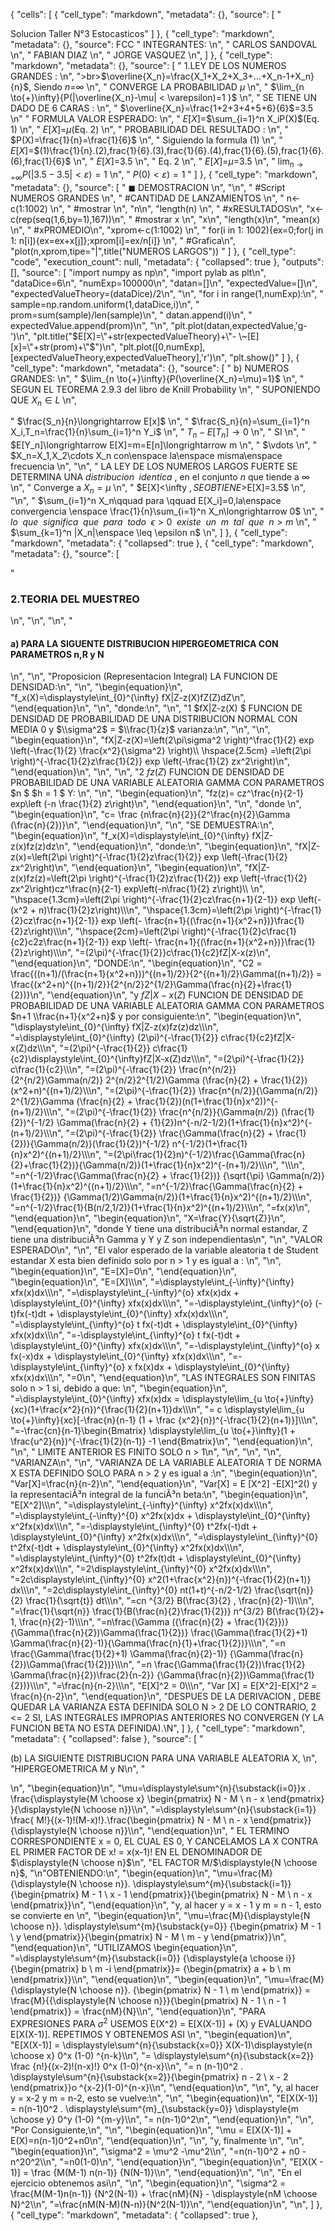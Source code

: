 {
"cells": [
{
"cell_type": "markdown",
"metadata": {},
"source": [
"

Solucion Taller N°3 Estocasticos"
]
},
{
"cell_type": "markdown",
"metadata": {},
"source": FCC
"
INTEGRANTES:
\n",
"
CARLOS SANDOVAL 
\n",
"
FABIAN DIAZ 
\n",
"
JORGE VASQUEZ
\n",
]
},
{
"cell_type": "markdown",
"metadata": {},
"source": [
"
1.LEY DE LOS NUMEROS GRANDES :
\n",
">br>$\overline{X_n}=\frac{X_1+X_2+X_3+...+X_n-1+X_n}{n}$, Siendo $n$=$\infty$
\n",
"
CONVERGE LA PROBABILIDAD $\mu$
\n",
"
$\lim_{n \to{+}\infty}{P(|\overline{X_n}-\mu| < \varepsilon)=1 }$
\n",
"
SE TIENE UN DADO DE 6 CARAS :
\n",
"
$\overline{X_n}=\frac{1+2+3+4+5+6}{6}$=$3.5$
\n"
"
FORMULA VALOR ESPERADO:
\n",
"
$E[X]$=$\sum_{i=1}^n X_iP(X)$(Eq. 1)
\n",
"
$E[X]$=$\mu$(Eq. 2)
\n",
"
PROBABILIDAD DEL RESULTADO :
\n",
"
$P(X)=\frac{1}{n}=\frac{1}{6}$
\n",
"
Siguiendo la formula (1)
\n",
"
$E[X]$=$(1)\frac{1}{n}.(2),frac{1}{6}.(3),frac{1}{6}.(4),frac{1}{6}.(5),frac{1}{6}.(6),frac{1}{6}$
\n",
"
$E[X]$=$3.5$
\n",
"
Eq. 2 
\n",
"
$E[X]$=$\mu$=$3.5$
\n",
"
$\lim_{n \to{+}\infty}{P(|3.5-3.5| < \varepsilon)=1 }$
\n",
"
$P{(0) < \varepsilon)=1 }$
"
]
},
{
"cell_type": "markdown",
"metadata": {},
"source": [
"
$\blacksquare$ DEMOSTRACION
\n",
"\n",
"
#Script NUMEROS GRANDES
\n",
"
#CANTIDAD DE LANZAMIENTOS
\n",
"
n<-c(1:1002)
\n",
"
#mostrar \n",
"n\n",
"length(n)
\n",
"
#xRESULTADOS\n",
"x<-c(rep(seq(1,6,by=1),167))\n",
"
#mostrar x
\n",
"x\n",
"length(x)\n",
"mean(x)
\n",
"
#xPROMEDIO\n",
"xprom<-c(1:1002)
\n",
"
for(i in 1: 1002){ex=0;for(j in 1: n[i]){ex=ex+x[j]};xprom[i]=ex/n[i]}
\n",
"
#Grafica\n",
"plot(n,xprom,tipe=\"|\",title(\"NUMEROS LARGOS\"))
"
]
},
{
"cell_type": "code",
"execution_count": null,
"metadata": {
"collapsed": true
},
"outputs": [],
"source": [
"import numpy as np\n",
"import pylab as plt\n",
"dataDice=6\n",
"numExp=100000\n",
"datan=[]\n",
"expectedValue=[]\n",
"expectedValueTheory=(dataDice)/2\n",
"\n",
"for i in range(1,numExp):\n",
" sample=np.random.uniform(1,dataDice,i)\n",
" prom=sum(sample)/len(sample)\n",
" datan.append(i)\n",
" expectedValue.append(prom)\n",
"\n",
"plt.plot(datan,expectedValue,'g-')\n",
"plt.title(\"$E[X]=\"+str(expectedValueTheory)+\"- \~[E][x]=\"+str(prom)+\"$\")\n",
"plt.plot([0,numExp],[expectedValueTheory,expectedValueTheory],'r')\n",
"plt.show()"
]
},
{
"cell_type": "markdown",
"metadata": {},
"source": [
"
b) NUMEROS GRANDES:
\n",
"
$\lim_{n \to{+}\infty}{P(\overline{X_n}=\mu)=1}$
\n",
"
SEGUN EL TEOREMA 2.9.3 del libro de Knill Probability
\n",
"
SUPONIENDO QUE $X_n\in L$
\n",

"
$\frac{S_n}{n}\longrightarrow E[x]$
\n",
"
$\frac{S_n}{n}=\sum_{i=1}^n X_i,T_n=\frac{1}{n}\sum_{i=1}^n Y_i$
\n",
"
$T_n-E[T_n]\longrightarrow0$
\n",
"
SI 
\n",
"
$E[Y_n]\longrightarrow E[X]=m=E[n]\longrightarrow m
\n",
"
$\vdots
\n",
"
$X_n=X_1,X_2\cdots X_n con\enspace la\enspace misma\enspace frecuencia
\n",
"\n",
"
LA LEY DE LOS NUMEROS LARGOS FUERTE SE DETERMINA UNA $distribucion\enspace identica$ , en el conjunto $n$ que tiende a $\infty$
\n",
"
Converge a $X_n = \mu$
\n",
"
$E[X]<\infty $, SE OBTIENE>$E[X]=3.5$ 
\n",
"\n",
"
$\sum_{i=1}^n X_n\qquad para \qquad E[X_i]=0,la\enspace convergencia \enspace \frac{1}{n}\sum_{i=1}^n X_n\longrightarrow 0$
\n",
"
$lo\enspace que\enspace significa\enspace que\enspace para\enspace todo\enspace \epsilon >0 \enspace existe\enspace un \enspace m \enspace tal\enspace que \enspace n>m$
\n",
"
$\sum_{k=1}^n |X_n|\enspace \leq \epsilon n$
\n",
]
},
{
"cell_type": "markdown",
"metadata": {
"collapsed": true
},
{
"cell_type": "markdown",
"metadata": {},
"source": [

"<h3>2.TEORIA DEL MUESTREO </h3>\n",
"\n",
"\n",
"<h4>a) PARA LA SIGUENTE DISTRIBUCION HIPERGEOMETRICA CON PARAMETROS n,R y N</h4>\n",
"\n",
"Proposicion (Representacion Integral) LA FUNCION DE DENSIDAD:\n",
"\n",
"\\begin{equation}\n",
"f_x(X)=\\displaystyle\\int_{0}^{\\infty} fX|Z-z(X)fZ(Z)dZ\n",
"\\end{equation}\n",
"\n",
"donde:\n",
"\n",
"1 $fX|Z-z(X) $ FUNCION DE DENSIDAD DE PROBABILIDAD DE UNA DISTRIBUCION NORMAL CON MEDIA $0$ y $\\sigma^2$ = $\\frac{1}{z}$ varianza:\n",
"\n",
"\n",
"\\begin{equation}\n",
"fX|Z-z(X)=\\left(2\\pi\\sigma^2 \\right)^\\frac{1}{2} exp \\left(-\\frac{1}{2} \\frac{x^2}{\\sigma^2} \\right)\\\\         \\hspace{2.5cm} =\\left(2\\pi \\right)^{-\\frac{1}{2}z\\frac{1}{2}} exp \\left(-\\frac{1}{2} zx^2\\right)\n",
"\\end{equation}\n",
"\n",
"\n",
"2 $fz(Z)$ FUNCION DE DENSIDAD DE PROBABILIDAD DE UNA VARIABLE ALEATORIA GAMMA CON PARAMETROS $n $ $h = 1 $ Y: \n",
"\n",
"\\begin{equation}\n",
"fz(z)= cz^\\frac{n}{2-1} exp\\left (-n \\frac{1}{2} z\\right)\n",
"\\end{equation}\n",
"\n",
"donde \n",
"\\begin{equation}\n",
"c= \\frac {n\\frac{n}{2}}{2^\\frac{n}{2}\\Gamma (\\frac{n}{2})}\n",
"\\end{equation}\n",
"\n",
"SE DEMUESTRA:\n",
"\\begin{equation}\n",
"f_x(X)=\\displaystyle\\int_{0}^{\\infty} fX|Z-z(x)fz(z)dz\n",
"\\end{equation}\n",
"donde:\n",
"\\begin{equation}\n",
"fX|Z-z(x)=\\left(2\\pi \\right)^{-\\frac{1}{2}z\\frac{1}{2}} exp \\left(-\\frac{1}{2} zx^2\\right)\n",
"\\end{equation}\n",
"\\begin{equation}\n",
"fX|Z-z(x)fz(z)=\\left(2\\pi \\right)^{-\\frac{1}{2}z\\frac{1}{2}} exp \\left(-\\frac{1}{2} zx^2\\right)cz^\\frac{n}{2-1} exp\\left(-n\\frac{1}{2} z\\right)\\\\  \n",
"\\hspace{1.3cm}=\\left(2\\pi \\right)^{-\\frac{1}{2}cz\\frac{n+1}{2-1}} exp \\left(- (x^2 + n)\\frac{1}{2}z\\right)\\\\\n",
"\\hspace{1.3cm}=\\left(2\\pi \\right)^{-\\frac{1}{2}cz\\frac{n+1}{2-1}} exp \\left(- \\frac{n+1}{(\\frac{n+1}{x^2+n})}\\frac{1}{2}z\\right)\\\\\n",
"\\hspace{2cm}=\\left(2\\pi \\right)^{-\\frac{1}{2}c\\frac{1}{c2}c2z\\frac{n+1}{2-1}} exp \\left(- \\frac{n+1}{(\\frac{n+1}{x^2+n})}\\frac{1}{2}z\\right)\\\\\n",
"=(2\\pi)^{-\\frac{1}{2}}c\\frac{1}{c2}fZ|X-x(z)\n",
"\\end{equation}\n",
"DONDE:\n",
"\\begin{equation}\n",
"C2 = \\frac{((n+1)/(\\frac{n+1}{x^2+n}))^{(n+1)/2}}{2^{(n+1)/2}\\Gamma((n+1)/2)} = \\frac{(x^2+n)^{(n+1)/2}}{2^{n/2}2^{1/2}\\Gamma(\\frac{n}{2}+\\frac{1}{2})}\n",
"\\end{equation}\n",
"y $fZ|X-x(Z)$ FUNCION DE DENSIDAD DE PROBABILIDAD DE UNA VARIABLE ALEATORIA GAMMA CON PARAMETROS $n+1 \\frac{n+1}{x^2+n}$ y por consiguiente:\n",
"\\begin{equation}\n",
"\\displaystyle\\int_{0}^{\\infty} fX|Z-z(x)fz(z)dz\\\\\n",
"=\\displaystyle\\int_{0}^{\\infty} (2\\pi)^{-\\frac{1}{2}} c\\frac{1}{c2}fZ|X-x(Z)dz\\\\\n",
"=(2\\pi)^{-\\frac{1}{2}} c\\frac{1}{c2}\\displaystyle\\int_{0}^{\\infty}fZ|X-x(Z)dz\\\\\n",
"=(2\\pi)^{-\\frac{1}{2}} c\\frac{1}{c2}\\\\\n",
"=(2\\pi)^{-\\frac{1}{2}} \\frac{n^{n/2}}{2^{n/2}\\Gamma(n/2)} 2^{n/2}2^{1/2}\\Gamma (\\frac{n}{2} + \\frac{1}{2})(x^2+n)^{(n+1)/2}\\\\\n",
"=(2\\pi)^{-\\frac{1}{2}} \\frac{n^{n/2}}{\\Gamma(n/2)} 2^{1/2}\\Gamma (\\frac{n}{2} + \\frac{1}{2})(n(1+\\frac{1}{n}x^2))^{-(n+1)/2}\\\\\n",
"=(2\\pi)^{-\\frac{1}{2}} \\frac{n^{n/2}}{\\Gamma(n/2)} (\\frac{1}{2})^{-1/2} \\Gamma(\\frac{n}{2} + {1}{2})n^{-n/2-1/2}(1+\\frac{1}{n}x^2)^{-(n+1)/2}\\\\\n",
"=(2\\pi)^{-\\frac{1}{2}} \\frac{\\Gamma(\\frac{n}{2} + \\frac{1}{2})}{\\Gamma(n/2)}(\\frac{1}{2})^{-1/2} n^{-1/2}(1+\\frac{1}{n}x^2)^{(n+1)/2}\\\\\n",
"=(2\\pi\\frac{1}{2}n)^{-1/2}\\frac{\\Gamma(\\frac{n}{2}+\\frac{1}{2})}{\\Gamma(n/2)}(1+\\frac{1}{n}x^2)^{-(n+1)/2}\\\\\n",
"\\\\\n",
"=n^{-1/2}\\frac{\\Gamma(\\frac{n}{2} + \\frac{1}{2})}  {\\sqrt{\\pi} \\Gamma(n/2)}(1+\\frac{1}{n}x^2)^{(n+1)/2}\\\\\n",
"=n^{-1/2}\\frac{\\Gamma(\\frac{n}{2} + \\frac{1}{2})}  {\\Gamma(1/2)\\Gamma(n/2)}(1+\\frac{1}{n}x^2)^{(n+1)/2}\\\\\n",
"=n^{-1/2}\\frac{1}{B(n/2,1/2)}(1+\\frac{1}{n}x^2)^{(n+1)/2}\\\\\n",
"=fx(x)\n",
"\\end{equation}\n",
"\\begin{equation}\n",
"X=\\frac{Y}{\\sqrt{Z}}\n",
"\\end{equation}\n",
"donde Y tiene una distribuciÃ³n normal estandar, Z tiene una distribuciÃ³n Gamma y Y y Z son independientas\n",
"\n",
"VALOR ESPERADO\n",
"\n",
"El valor esperado de la variable aleatoria t de Student estandar X esta bien definido solo por n > 1 y es igual a : \n",
"\n",
"\\begin{equation}\n",
"E=[X]=0\n",
"\\end{equation}\n",
"\\begin{equation}\n",
"E=[X]\\\\\n",
"=\\displaystyle\\int_{-\\infty}^{\\infty} xfx(x)dx\\\\\n",
"=\\displaystyle\\int_{-\\infty}^{o} xfx(x)dx + \\displaystyle\\int_{0}^{\\infty} xfx(x)dx\\\\\n",
"=-\\displaystyle\\int_{\\infty}^{o} (-t)fx(-t)dt + \\displaystyle\\int_{0}^{\\infty} xfx(x)dx\\\\\n",
"=\\displaystyle\\int_{\\infty}^{o} t fx(-t)dt + \\displaystyle\\int_{0}^{\\infty} xfx(x)dx\\\\\n",
"=-\\displaystyle\\int_{\\infty}^{o} t fx(-t)dt + \\displaystyle\\int_{0}^{\\infty} xfx(x)dx\\\\\n",
"=-\\displaystyle\\int_{\\infty}^{o} x fx(-x)dx + \\displaystyle\\int_{0}^{\\infty} xfx(x)dx\\\\\n",
"=-\\displaystyle\\int_{\\infty}^{o} x fx(x)dx + \\displaystyle\\int_{0}^{\\infty} xfx(x)dx\\\\\n",
"=0\n",
"\\end{equation}\n",
"LAS INTEGRALES SON FINITAS solo n > 1 si, debido a que: \n",
"\\begin{equation}\n",
"=\\displaystyle\\int_{0}^{\\infty} xfx(x)dx = \\displaystyle\\lim_{u \\to{+}\\infty}{xc}(1+\\frac{x^2}{n})^{\\frac{1}{2}(n+1)}dx\\\\\n",
"= c \\displaystyle\\lim_{u \\to{+}\\infty}{xc}[-\\frac{n}{n-1} (1 + \\frac {x^2}{n})^{-\\frac{1}{2}(n+1)}]\\\\\n",
"=-\\frac{cn}{n-1}\\begin{Bmatrix} \\displaystyle\\lim_{u \\to{+}\\infty}(1 + \\frac{u^2}{n})^{-\\frac{1}{2}(n-1)} -1 \\end{Bmatrix}\n",
"\\end{equation}\n",
"\n",
" LIMITE ANTERIOR ES FINITO SOLO n > 1\n",
"\n",
"\n",
"\n",
"VARIANZA\n",
"\n",
"VARIANZA DE LA VARIABLE ALEATORIA T DE NORMA X ESTA DEFINIDO SOLO PARA n > 2 y es igual a :\n",
"\\begin{equation}\n",
"Var[X]=\\frac{n}{n-2}\n",
"\\end{equation}\n",
"Var[X] = E [X^2] -E[X]^2() y la representaciÃ³n integral de la funciÃ³n beta:\n",
"\\begin{equation}\n",
"E[X^2]\\\\\n",
"=\\displaystyle\\int_{-\\infty}^{\\infty} x^2fx(x)dx\\\\\n",
"=\\displaystyle\\int_{-\\infty}^{0} x^2fx(x)dx + \\displaystyle\\int_{0}^{\\infty} x^2fx(x)dx\\\\\n",
"=-\\displaystyle\\int_{\\infty}^{0} t^2fx(-t)dt + \\displaystyle\\int_{0}^{\\infty} x^2fx(x)dx\\\\\n",
"=\\displaystyle\\int_{\\infty}^{0} t^2fx(-t)dt + \\displaystyle\\int_{0}^{\\infty} x^2fx(x)dx\\\\\n",
"=\\displaystyle\\int_{\\infty}^{0} t^2fx(t)dt + \\displaystyle\\int_{0}^{\\infty} x^2fx(x)dx\\\\\n",
"=2\\displaystyle\\int_{\\infty}^{0} x^2fx(x)dx\\\\\n",
"=2c\\displaystyle\\int_{\\infty}^{0} x^2(1+\\frac{x^2}{n})^{-\\frac{1}{2}(n+1)} dx\\\\\n",
"=2c\\displaystyle\\int_{\\infty}^{0} nt(1+t)^{-n/2-1/2} \\frac{\\sqrt{n}}{2} \\frac{1}{\\sqrt{t}} dt\\\\\n",
"=cn ^{3/2} B(\\frac{3}{2} , \\frac{n}{2}-1)\\\\\n",
"=\\frac{1}{\\sqrt{n}} \\frac{1}{B(\\frac{n}{2}\\frac{1}{2})} n^{3/2} B(\\frac{1}{2}+ 1, \\frac{n}{2}-1)\\\\\n",
"=n\\frac{\\Gamma ({\\frac{n}{2} + \\frac{1}{2}})}   {\\Gamma(\\frac{n}{2})\\Gamma(\\frac{1}{2})} \\frac{\\Gamma(\\frac{1}{2}+1) \\Gamma(\\frac{n}{2}-1)}{\\Gamma(\\frac{n}{1}+\\frac{1}{2})}\\\\\n",
"=n \\frac{\\Gamma(\\frac{1}{2}+1) \\Gamma(\\frac{n}{2}-1)}   {\\Gamma(\\frac{n}{2})\\Gamma(\\frac{1}{2})}\\\\\n",
"=n \\frac{\\Gamma(\\frac{1}{2})\\frac{1}{2} \\Gamma(\\frac{n}{2})\\frac{2}{n-2}}   {\\Gamma(\\frac{n}{2})\\Gamma(\\frac{1}{2})}\\\\\n",
"=\\frac{n}{n-2}\\\\\n",
"E[X]^2 = 0\\\\\n",
"Var [X] = E[X^2]-E[X]^2 = \\frac{n}{n-2}\n",
"\\end{equation}\n",
"DESPUES DE LA  DERIVACION , DEBE QUEDAR LA VARIANZA ESTA DEFINIDA SOLO N > 2 DE LO CONTRARIO, 2 <= 2 SI, LAS INTEGRALES IMPROPIAS ANTERIORES NO CONVERGEN (Y LA FUNCION BETA NO ESTA DEFINIDA).\N",
]
},
{
"cell_type": "markdown",
"metadata": {
"collapsed": false
},
"source": [
"

(b) LA SIGUIENTE DISTRIBUCION PARA UNA VARIABLE ALEATORIA X, \n",
"HIPERGEOMETRICA M y N\n",
"

\n",
"\begin{equation}\n",
"\mu=\displaystyle\sum^{n}{\substack{i=0}}x . \frac{\displaystyle{M \choose x} \begin{pmatrix} N - M \\ n - x \end{pmatrix} }{\displaystyle{N \choose n}}\\\n",
"=\displaystyle\sum^{n}{\substack{i=1}} \frac{ M!}{(x-1)!(M-x)!}.\frac{\begin{pmatrix} N - M \\ n - x \end{pmatrix}}{\displaystyle{N \choose n}}\\\n",
"\end{equation}\n",
" EL TERMINO CORRESPONDIENTE x = 0, EL CUAL ES 0, Y CANCELAMOS LA X CONTRA EL PRIMER FACTOR DE x! = x(x-1)! EN EL DENOMINADOR DE $\displaystyle{N \choose n}$\n",
"EL FACTOR M/$\displaystyle{N \choose n}$,
"\n"OBTENIENDO:\n",
"\begin{equation}\n",
"\mu=\frac{M}{\displaystyle{N \choose n}}. \displaystyle\sum^{m}{\substack{i=1}} {\begin{pmatrix} M - 1 \\ x - 1 \end{pmatrix}}{\begin{pmatrix} N - M \\ n - x \end{pmatrix}}\n",
"\end{equation}\n",
"y, al hacer y = x - 1 y m = n - 1, esto se convierte en \n",
"\begin{equation}\n",
"\mu=\frac{M}{\displaystyle{N \choose n}}. \displaystyle\sum^{m}{\substack{y=0}} {\begin{pmatrix} M - 1 \\ y \end{pmatrix}}{\begin{pmatrix} N - M \\ m - y \end{pmatrix}}\n",
"\end{equation}\n",
"UTILIZAMOS \begin{equation}\n",
"=\displaystyle\sum^{m}{\substack{i=0}} {\displaystyle{a \choose i}} {\begin{pmatrix} b \\ m -i \end{pmatrix}}= {\begin{pmatrix} a + b \\ m \end{pmatrix}}\\\n",
"\end{equation}\n",
"\begin{equation}\n",
"\mu=\frac{M}{\displaystyle{N \choose n}}. {\begin{pmatrix} N - 1 \\ m \end{pmatrix}} = \frac{M}{{\displaystyle{N \choose n}}}{\begin{pmatrix} N - 1 \\ n - 1 \end{pmatrix}} = \frac{nM}{N}\\\n",
"\end{equation}\n",
"PARA EXPRESIONES PARA $\sigma^2$ USEMOS E(X^2) = E[X(X-1)] + (X) y EVALUANDO E[X(X-1)]. REPETIMOS Y OBTENEMOS ASI \n",
"\begin{equation}\n",
"E[X(X-1)] = \displaystyle\sum^{n}{\substack{x=0}} X(X-1)\displaystyle{n \choose x} 0^x (1-0) ^{n-k}\\\n",
"= \displaystyle\sum^{n}{\substack{x=2}} \frac {n!}{(x-2)!(n-x)!} 0^x (1-0)^{n-x}\\\n",
"= n (n-1)0^2 . \displaystyle\sum^{n}{\substack{x=2}}{\begin{pmatrix} n - 2 \\ x - 2 \end{pmatrix}}o ^{x-2}(1-0)^{n-x}\\\n",
"\end{equation}\n",
"\n",
"y, al hacer y = x-2 y m = n-2, esto se vuelve:\n",
"\n",
"\begin{equation}\n",
"E[X(X-1)] = n(n-1)0^2 . \displaystyle\sum^{m}_{\substack{y=0}} \displaystyle{m \choose y} 0^y (1-0) ^{m-y}\\\n",
"= n(n-1)0^2\n",
"\end{equation}\n",
"\n",
"Por Consiguiente,\n",
"\n",
"\begin{equation}\n",
"\mu = E[X(X-1)] + E(X)=n(n-1)0^2+n0\n",
"\end{equation}\n",
"\n",
"y, finalmente \n",
"\n",
"\begin{equation}\n",
"\sigma^2 = \mu^2 -\mu^2\\\n",
"=n(n-1)0^2 + n0 - n^20^2\\\n",
"=n0(1-0)\n",
"\end{equation}\n",
"\begin{equation}\n",
"E[X(X - 1)] = \frac {M(M-1) n(n-1)} {N(N-1)}\\\n",
"\end{equation}\n",
"\n",
"En el ejercicio obtenemos asi\n",
"\n",
"\begin{equation}\n",
"\sigma^2 = \frac{M(M-1)n(n-1)} {N^2(N-1)} + \frac{nM}{N} - \displaystyle{nM \choose N}^2\\\n",
"=\frac{nM(N-M)(N-n)}{N^2(N-1)}\n",
"\end{equation}\n",
"\n",
]
},
{
"cell_type": "markdown",
"metadata": {
"collapsed": true
},
